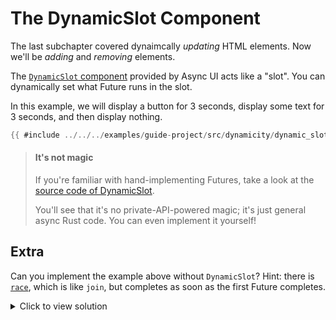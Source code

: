 # The DynamicSlot Component

The last subchapter covered dynaimcally *updating* HTML elements.
Now we'll be *adding* and *removing* elements.

The [`DynamicSlot` component](https://docs.rs/async_ui_web/latest/async_ui_web/components/struct.DynamicSlot.html)
provided by Async UI acts like a "slot".
You can dynamically set what Future runs in the slot.

In this example, we will display a button for 3 seconds,
display some text for 3 seconds, and then display nothing.
```rust
{{ #include ../../../examples/guide-project/src/dynamicity/dynamic_slot.rs:example }}
```

> #### It's not magic
> If you're familiar with hand-implementing Futures, take a look at the
> [source code of DynamicSlot](https://github.com/wishawa/async_ui/blob/main/async_ui_web/src/components/dynamic_slot.rs).
> 
> You'll see that it's no private-API-powered magic;
> it's just general async Rust code. You can even implement it yourself!

## Extra
Can you implement the example above without `DynamicSlot`?
Hint: there is [`race`](https://docs.rs/async_ui_web/latest/async_ui_web/fn.race.html),
which is like `join`, but completes as soon as the first Future completes.

<details>
<summary>Click to view solution</summary>

Let's make a helper function first
```rust
{{ #include ../../../examples/guide-project/src/dynamicity/dynamic_slot.rs:extra-quiz-helper }}
```

And now our main UI
```rust
{{ #include ../../../examples/guide-project/src/dynamicity/dynamic_slot.rs:extra-quiz }}
```

</details>